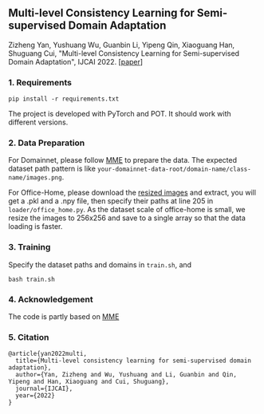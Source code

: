 ## Multi-level Consistency Learning for Semi-supervised Domain Adaptation
Zizheng Yan, Yushuang Wu, Guanbin Li, Yipeng Qin, Xiaoguang Han, Shuguang Cui, "Multi-level Consistency Learning for Semi-supervised Domain Adaptation", IJCAI 2022. [[paper](https://arxiv.org/pdf/2205.04066)]


### 1. Requirements
```shell
pip install -r requirements.txt
```
The project is developed with PyTorch and POT. It should work with different versions.

### 2. Data Preparation
For Domainnet, please follow [MME](https://github.com/VisionLearningGroup/SSDA_MME) to prepare the data. The expected dataset path pattern is like `your-domainnet-data-root/domain-name/class-name/images.png`.

For Office-Home, please download the [resized images](https://drive.google.com/file/d/1OkkrggGq35QSZNPuYhmrdmMZXtkqnBqO/view?usp=sharing) and extract, you will get a .pkl and a .npy file, then specify their paths at line 205 in `loader/office_home.py`.  As the dataset scale of office-home is small, we resize the images to 256x256 and save to a single array so that the data loading is faster.

### 3. Training

Specify the dataset paths and domains in `train.sh`, and

```shell
bash train.sh
```

### 4. Acknowledgement

The code is partly based on [MME](https://github.com/VisionLearningGroup/SSDA_MME)

### 5. Citation

```
@article{yan2022multi,
  title={Multi-level consistency learning for semi-supervised domain adaptation},
  author={Yan, Zizheng and Wu, Yushuang and Li, Guanbin and Qin, Yipeng and Han, Xiaoguang and Cui, Shuguang},
  journal={IJCAI},
  year={2022}
}
```